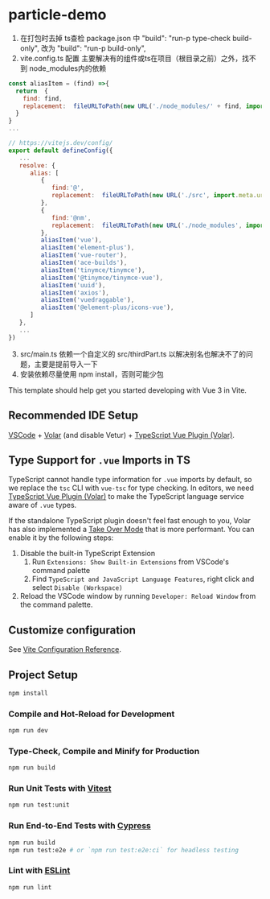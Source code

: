# particle-demo
1. 在打包时去掉 ts查检 package.json 中 "build": "run-p type-check build-only", 改为 "build": "run-p build-only",
2. vite.config.ts 配置 主要解决有的组件或ts在项目（根目录之前）之外，找不到 node_modules内的依赖
```js
const aliasItem = (find) =>{
  return  {
    find: find,
    replacement:  fileURLToPath(new URL('./node_modules/' + find, import.meta.url))
  }
}
...

// https://vitejs.dev/config/
export default defineConfig({
   ...
   resolve: {
      alias: [
         {
            find:'@',
            replacement:  fileURLToPath(new URL('./src', import.meta.url))
         },
         {
            find:'@nm',
            replacement:  fileURLToPath(new URL('./node_modules', import.meta.url))
         },
         aliasItem('vue'),
         aliasItem('element-plus'),
         aliasItem('vue-router'),
         aliasItem('ace-builds'),
         aliasItem('tinymce/tinymce'),
         aliasItem('@tinymce/tinymce-vue'),
         aliasItem('uuid'),
         aliasItem('axios'),
         aliasItem('vuedraggable'),
         aliasItem('@element-plus/icons-vue'),
      ]
   },
   ...
})
```
3. src/main.ts 依赖一个自定义的 src/thirdPart.ts 以解决别名也解决不了的问题，主要是提前导入一下
4. 安装依赖尽量使用 npm install，否则可能少包

This template should help get you started developing with Vue 3 in Vite.

## Recommended IDE Setup

[VSCode](https://code.visualstudio.com/) + [Volar](https://marketplace.visualstudio.com/items?itemName=Vue.volar) (and disable Vetur) + [TypeScript Vue Plugin (Volar)](https://marketplace.visualstudio.com/items?itemName=Vue.vscode-typescript-vue-plugin).

## Type Support for `.vue` Imports in TS

TypeScript cannot handle type information for `.vue` imports by default, so we replace the `tsc` CLI with `vue-tsc` for type checking. In editors, we need [TypeScript Vue Plugin (Volar)](https://marketplace.visualstudio.com/items?itemName=Vue.vscode-typescript-vue-plugin) to make the TypeScript language service aware of `.vue` types.

If the standalone TypeScript plugin doesn't feel fast enough to you, Volar has also implemented a [Take Over Mode](https://github.com/johnsoncodehk/volar/discussions/471#discussioncomment-1361669) that is more performant. You can enable it by the following steps:

1. Disable the built-in TypeScript Extension
    1) Run `Extensions: Show Built-in Extensions` from VSCode's command palette
    2) Find `TypeScript and JavaScript Language Features`, right click and select `Disable (Workspace)`
2. Reload the VSCode window by running `Developer: Reload Window` from the command palette.

## Customize configuration

See [Vite Configuration Reference](https://vitejs.dev/config/).

## Project Setup

```sh
npm install
```

### Compile and Hot-Reload for Development

```sh
npm run dev
```

### Type-Check, Compile and Minify for Production

```sh
npm run build
```

### Run Unit Tests with [Vitest](https://vitest.dev/)

```sh
npm run test:unit
```

### Run End-to-End Tests with [Cypress](https://www.cypress.io/)

```sh
npm run build
npm run test:e2e # or `npm run test:e2e:ci` for headless testing
```

### Lint with [ESLint](https://eslint.org/)

```sh
npm run lint
```
